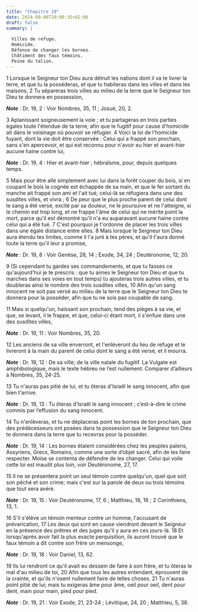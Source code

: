 ```yaml
---
title: "Chapitre 19"
date: 2024-09-06T20:00:35+02:00
draft: false
summary: |
  
  Villes de refuge.
  Homicide.
  Défense de changer les bornes.
  Châtiment des faux témoins.
  Peine du talion.
---
```



1 Lorsque le Seigneur ton Dieu aura détruit les nations dont il va te livrer la terre, et que tu la posséderas, et que tu habiteras dans les villes et dans les maisons, 2 Tu sépareras trois villes au milieu de la terre que le Seigneur ton Dieu te donnera en possession,

***Note*** :  Dr. 19, 2 : Voir Nombres, 35, 11 ; Josué, 20, 2.

3 Aplanissant soigneusement la voie ; et tu partageras en trois parties égales toute l'étendue de ta terre, afin que le fugitif pour cause d'homicide ait dans le voisinage où pouvoir se réfugier. 4 Voici la loi de l'homicide fuyant, dont la vie doit être conservée : Celui qui a frappé son prochain, sans s'en apercevoir, et qui est reconnu pour n'avoir eu hier et avant-hier aucune haine contre lui,

***Note*** :  Dr. 19, 4 : Hier et avant-hier ; hébraïsme, pour, depuis quelques temps.

5 Mais pour être allé simplement avec lui dans la forêt couper du bois, si en coupant le bois la cognée est échappée de sa main, et que le fer sortant du manche ait frappé son ami et l'ait tué, celui-là se réfugiera dans une des susdites villes, et vivra ; 6 De peur que le plus proche parent de celui dont le sang a été versé, excité par sa douleur, ne le poursuive et ne l'atteigne, si le chemin est trop long, et ne frappe l'âme de celui qui ne mérite point la mort, parce qu'il est démontré qu'il n'a eu auparavant aucune haine contre celui qui a été tué. 7 C'est pourquoi je t'ordonne de placer les trois villes dans une égale distance entre elles. 8 Mais lorsque le Seigneur ton Dieu aura étendu tes limites, comme il l'a juré à tes pères, et qu'il t'aura donné toute la terre qu'il leur a promise,

***Note*** :  Dr. 19, 8 : Voir Genèse, 28, 14 ; Exode, 34, 24 ; Deutéronome, 12, 20.

9 (Si cependant tu gardes ses commandements, et que tu fasses ce qu'aujourd'hui je te prescris : que tu aimes le Seigneur ton Dieu et que tu marches dans ses voies en tout temps) tu ajouteras trois autres villes, et tu doubleras ainsi le nombre des trois susdites villes, 10 Afin qu'un sang innocent ne soit pas versé au milieu de la terre que le Seigneur ton Dieu te donnera pour la posséder, afin que tu ne sois pas coupable de sang.


11 Mais si quelqu'un, haïssant son prochain, tend des pièges à sa vie, et que, se levant, il le frappe, et que, celui-ci étant mort, il s'enfuie dans une des susdites villes,

***Note*** :  Dr. 19, 11 : Voir Nombres, 35, 20.

12 Les anciens de sa ville enverront, et l'enlèveront du lieu de refuge et le livreront à la main du parent de celui dont le sang a été versé, et il mourra.

***Note*** :  Dr. 19, 12 : De sa ville; de la ville natale du fugitif. La Vulgate est amphibologique, mais le texte hébreu ne l’est nullement. Comparer d’ailleurs à Nombres, 35, 24-25.

13 Tu n'auras pas pitié de lui, et tu ôteras d'Israël le sang innocent, afin que bien t'arrive.

***Note*** :  Dr. 19, 13 : Tu ôteras d’Israël le sang innocent ; c’est-à-dire le crime commis par l’effusion du sang innocent.


14 Tu n'enlèveras, et tu ne déplaceras point les bornes de ton prochain, que des prédécesseurs ont posées dans ta possession que le Seigneur ton Dieu te donnera dans la terre que tu recevras pour la posséder.

***Note*** :  Dr. 19, 14 : Les bornes étaient considérées chez les peuples païens, Assyriens, Grecs, Romains, comme une sorte d’objet sacré, afin de les faire respecter. Moïse se contenta de défendre de les changer. Celui qui voile cette loi est maudit plus loin, voir Deutéronome, 27, 17.


15 Il ne se présentera point un seul témoin contre quelqu'un, quel que soit son péché et son crime; mais c'est sur la parole de deux ou trois témoins que tout sera avéré.

***Note*** :  Dr. 19, 15 : Voir Deutéronome, 17, 6 ; Matthieu, 18, 16 ; 2 Corinthiens, 13, 1.


16 S'il s'élève un témoin menteur contre un homme, l'accusant de prévarication, 17 Les deux qui sont en cause viendront devant le Seigneur en la présence des prêtres et des juges qu'il y aura en ces jours-là. 18 Et lorsqu'après avoir fait la plus exacte perquisition, ils auront trouvé que le faux témoin a dit contre son frère un mensonge,

***Note*** :  Dr. 19, 18 : Voir Daniel, 13, 62.

19 Ils lui rendront ce qu'il avait eu dessein de faire à son frère, et tu ôteras le mal d'au milieu de toi, 20 Afin que tous les autres entendant, éprouvent de la crainte, et qu'ils n'osent nullement faire de telles choses. 21 Tu n'auras point pitié de lui; mais tu exigeras âme pour âme, oeil pour oeil, dent pour dent, main pour main, pied pour pied.

***Note*** :  Dr. 19, 21 : Voir Exode, 21, 23-24 ; Lévitique, 24, 20 ; Matthieu, 5, 38.

